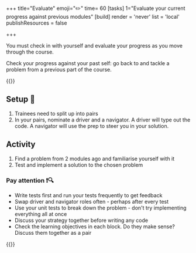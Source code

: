 +++
title="Evaluate"
emoji="✏️"
time= 60
[tasks]
    1="Evaluate your current progress against previous modules"
[build]
  render = 'never'
  list = 'local'
  publishResources = false

+++

You must check in with yourself and evaluate your progress as you move through the course.

Check your progress against your past self: go back to and tackle a problem from a previous part of the course.

{{<note title="Pair up and check progress" type="activity">}}

## Setup 🧰

1. Trainees need to split up into pairs
1. In your pairs, nominate a driver and a navigator. A driver will type out the code. A navigator will use the prep to steer you in your solution.

## Activity

1. Find a problem from 2 modules ago and familiarise yourself with it
1. Test and implement a solution to the chosen problem

### Pay attention ❗🔍

- Write tests first and run your tests frequently to get feedback
- Swap driver and navigator roles often - perhaps after every test
- Use your unit tests to break down the problem - don't try implementing everything all at once
- Discuss your strategy together before writing any code
- Check the learning objectives in each block. Do they make sense? Discuss them together as a pair

{{</note>}}
